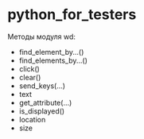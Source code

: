 # python_for_testers

Методы модуля wd:
 
* find_element_by...()
* find_elements_by...()
* click()
* clear()
* send_keys(...)
* text
* get_attribute(...)
* is_displayed()
* location
* size


